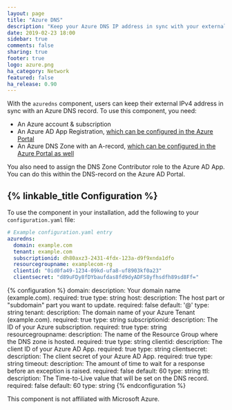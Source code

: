 ```yaml
---
layout: page
title: "Azure DNS"
description: "Keep your Azure DNS IP address in sync with your external IP address"
date: 2019-02-23 18:00
sidebar: true
comments: false
sharing: true
footer: true
logo: azure.png
ha_category: Network
featured: false
ha_release: 0.90
---
```


With the `azuredns` component, users can keep their external IPv4 address in sync with an Azure DNS record. To use this component, you need:
- An Azure account & subscription
- An Azure AD App Registration, [which can be configured in the Azure Portal](https://docs.microsoft.com/en-us/azure/active-directory/develop/howto-create-service-principal-portal#create-an-azure-active-directory-application)
- An Azure DNS Zone with an A-record, [which can be configured in the Azure Portal as well](https://docs.microsoft.com/en-us/azure/dns/dns-getstarted-portal)

You also need to assign the DNS Zone Contributor role to the Azure AD App. You can do this within the DNS-record on the Azure AD Portal.

## {% linkable_title Configuration %}

To use the component in your installation, add the following to your `configuration.yaml` file:

```yaml
# Example configuration.yaml entry
azuredns:
  domain: example.com
  tenant: example.com
  subscriptionid: dh80axz3-2431-4fdx-123a-d9f9xnda1dfo
  resourcegroupname: examplecom-rg
  clientid: "0id0fa49-1234-09kd-ufa8-uf8903kf0a23"
  clientsecret: "d89uFDy8fDYbaufdas8fd9dyADFS8yfhsdfh89sd8Ff="
```
{% configuration %}
  domain:
    description: Your domain name (example.com).
    required: true
    type: string
  host:
    description: The host part or "subdomain" part you want to update.
    required: false
    default: '@'
    type: string
  tenant:
    description: The domain name of your Azure Tenant (example.com).
    required: true
    type: string
  subscriptionid:
    description: The ID of your Azure subscription.
    required: true
    type: string
  resourcegroupname:
    description: The name of the Resource Group where the DNS zone is hosted.
    required: true
    type: string
  clientid:
    description: The client ID of your Azure AD App.
    required: true
    type: string
  clientsecret:
    description: The client secret of your Azure AD App.
    required: true
    type: string
  timeout:
    description: The amount of time to wait for a response before an exception is raised.
    required: false
    default: 60
    type: string
  ttl:
    description: The Time-to-Live value that will be set on the DNS record.
    required: false
    default: 60
    type: string
{% endconfiguration %}

<p class='note warning'>
This component is not affiliated with Microsoft Azure. 
</p>